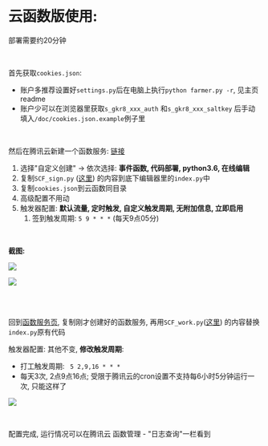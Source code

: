 # 云函数版使用:

部署需要约20分钟

<br>

首先获取`cookies.json`: 

- 账户多推荐设置好`settings.py`后在电脑上执行`python farmer.py -r`, 见主页readme
- 账户少可以在浏览器里获取`s_gkr8_xxx_auth` 和`s_gkr8_xxx_saltkey` 后手动填入`/doc/cookies.json.example`例子里

<br>

然后在腾讯云新建一个函数服务: [链接](https://console.cloud.tencent.com/scf/list?rid=1&ns=default)

1. 选择"自定义创建" → 依次选择: **事件函数, 代码部署, python3.6, 在线编辑**
2. 复制`SCF_sign.py` ([这里](https://github.com/Trojblue/TSDM-coin-farmer/blob/main/dist/SCF_sign.py)) 的内容到底下编辑器里的`index.py`中 
3. 复制`cookies.json`到云函数同目录
4. 高级配置不用动
5. 触发器配置: **默认流量, 定时触发, 自定义触发周期, 无附加信息, 立即启用**
   1. 签到触发周期: `5 9 * * *` (每天9点05分)

<br>

**截图:**

![](https://github.com/Trojblue/TSDM-coin-farmer/blob/main/doc/scf_1.png?raw=true)

![](https://github.com/Trojblue/TSDM-coin-farmer/blob/main/doc/scf_2.png?raw=true)

<br>

<br>

回到[函数服务页](https://console.cloud.tencent.com/scf/list), 复制刚才创建好的函数服务, 再用`SCF_work.py`([这里](https://github.com/Trojblue/TSDM-coin-farmer/blob/main/dist/SCF_work.py)) 的内容替换`index.py`原有代码

触发器配置: 其他不变, **修改触发周期**: 

- 打工触发周期: ` 5 2,9,16 * * *` 
- 每天3次, 2点9点16点; 受限于腾讯云的cron设置不支持每6小时5分钟运行一次, 只能这样了

![](https://github.com/Trojblue/TSDM-coin-farmer/blob/main/doc/scf_3.png?raw=true)

<br>

配置完成, 运行情况可以在腾讯云 函数管理 - "日志查询"一栏看到

